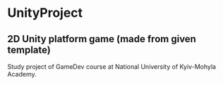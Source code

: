 # UnityProject
## 2D Unity platform game (made from given template)

Study project of GameDev course at National University of Kyiv-Mohyla Academy.
